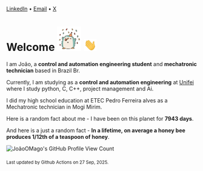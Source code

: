 [LinkedIn](https://www.linkedin.com/in/joão-pedro-gozzoli-b95641301/) &bull;
[Email](joaopedrogozzoli@gmail.com) &bull;
[X](https://x.com/jpp12prado)

# Welcome <img src="happy.gif" height="64px" /> <img src="wave.gif" height="32px" />

I am João, a  **control and automation engineering student** and **mechatronic technician** based in Brazil Br.

Currently, I am studying as a **control and automation engineering** at [Unifei](https://unifei.edu.br) where I study python, C, C++, project management and Ai.

I did my high school education at ETEC Pedro Ferreira alves as a Mechatronic technician in Mogi Mirim.

Here is a random fact about me - I have been on this planet for **7943 days**.

And here is a just a random fact -  **In a lifetime, on average a honey bee produces 1/12th of a teaspoon of honey**.

![JoãoOMago's GitHub Profile View Count](https://komarev.com/ghpvc/?username=JoaoOMago)

<sub>Last updated by Github Actions on 27 Sep, 2025.</sub>
